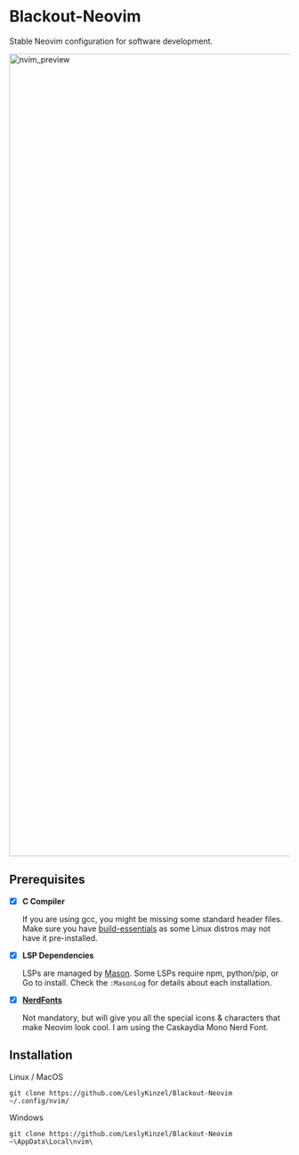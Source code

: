 # Blackout-Neovim

Stable Neovim configuration for software development.


<img width="1440" alt="nvim_preview" src="https://github.com/user-attachments/assets/0afe505d-b4a5-4ab6-8193-26bd58fa405e">


## Prerequisites

- [x] **C Compiler**

    If you are using gcc, you might be missing some standard header files. Make sure you have [build-essentials](https://linuxize.com/post/how-to-install-gcc-on-ubuntu-20-04/) as some Linux distros may not have it pre-installed.


- [x] **LSP Dependencies**

    LSPs are managed by [Mason](https://github.com/williamboman/mason.nvim). Some LSPs require npm, python/pip, or Go to install. Check the `:MasonLog` for details about each installation.

- [x] [**NerdFonts**](https://www.nerdfonts.com/)
    
    Not mandatory, but will give you all the special icons & characters that make Neovim look cool. I am using the Caskaydia Mono Nerd Font.

## Installation

Linux / MacOS
```
git clone https://github.com/LeslyKinzel/Blackout-Neovim ~/.config/nvim/
```

Windows
```
git clone https://github.com/LeslyKinzel/Blackout-Neovim ~\AppData\Local\nvim\
```
